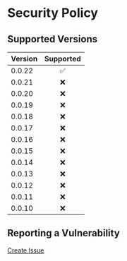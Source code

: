 # Security Policy

## Supported Versions

| Version | Supported          |
| :------ | :----------------: |
| 0.0.22  | :white_check_mark: |
| 0.0.21  | :x:                |
| 0.0.20  | :x:                |
| 0.0.19  | :x:                |
| 0.0.18  | :x:                |
| 0.0.17  | :x:                |
| 0.0.16  | :x:                |
| 0.0.15  | :x:                |
| 0.0.14  | :x:                |
| 0.0.13  | :x:                |
| 0.0.12  | :x:                |
| 0.0.11  | :x:                |
| 0.0.10  | :x:                |

## Reporting a Vulnerability

[Create Issue](https://github.com/gregoranders/nodejs-project-info/issues/new?labels=bug&template=bug_report.md&title=Security+Issue)

